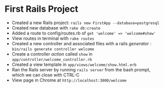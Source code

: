 # First Rails Project

- Created a new Rails project: `rails new FirstApp --database=postgresql`
- Created new database with `rake db:create`
- Added a route to config/routes.rb of `get 'welcome' => 'welcome#show'`
- View routes in terminal with `rake routes`
- Created a new controller and associated files with a rails *generator* : `bin/rails generate controller welcome`
- Create a controller *action* called `show` in `app/controller/welcome_controller.rb`
- Created a view template in `app/views/welcome/show.html.erb`
- Ran the Rails server by running `rails server` from the bash prompt, which we can close with CTRL-C
- View page in Chrome at `http://localhost:3000/welcome`
